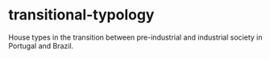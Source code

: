 # transitional-typology
House types in the transition between pre-industrial and industrial society in Portugal and Brazil.

